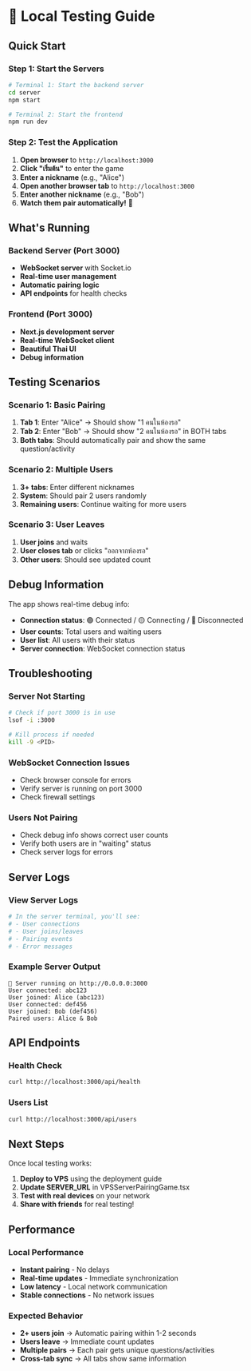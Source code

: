 # 🧪 Local Testing Guide

## Quick Start

### Step 1: Start the Servers
```bash
# Terminal 1: Start the backend server
cd server
npm start

# Terminal 2: Start the frontend
npm run dev
```

### Step 2: Test the Application
1. **Open browser** to `http://localhost:3000`
2. **Click "เริ่มต้น"** to enter the game
3. **Enter a nickname** (e.g., "Alice")
4. **Open another browser tab** to `http://localhost:3000`
5. **Enter another nickname** (e.g., "Bob")
6. **Watch them pair automatically!** 🎉

## What's Running

### Backend Server (Port 3000)
- **WebSocket server** with Socket.io
- **Real-time user management**
- **Automatic pairing logic**
- **API endpoints** for health checks

### Frontend (Port 3000)
- **Next.js development server**
- **Real-time WebSocket client**
- **Beautiful Thai UI**
- **Debug information**

## Testing Scenarios

### Scenario 1: Basic Pairing
1. **Tab 1**: Enter "Alice" → Should show "1 คนในห้องรอ"
2. **Tab 2**: Enter "Bob" → Should show "2 คนในห้องรอ" in BOTH tabs
3. **Both tabs**: Should automatically pair and show the same question/activity

### Scenario 2: Multiple Users
1. **3+ tabs**: Enter different nicknames
2. **System**: Should pair 2 users randomly
3. **Remaining users**: Continue waiting for more users

### Scenario 3: User Leaves
1. **User joins** and waits
2. **User closes tab** or clicks "ออกจากห้องรอ"
3. **Other users**: Should see updated count

## Debug Information

The app shows real-time debug info:
- **Connection status**: 🟢 Connected / 🟡 Connecting / 🔴 Disconnected
- **User counts**: Total users and waiting users
- **User list**: All users with their status
- **Server connection**: WebSocket connection status

## Troubleshooting

### Server Not Starting
```bash
# Check if port 3000 is in use
lsof -i :3000

# Kill process if needed
kill -9 <PID>
```

### WebSocket Connection Issues
- Check browser console for errors
- Verify server is running on port 3000
- Check firewall settings

### Users Not Pairing
- Check debug info shows correct user counts
- Verify both users are in "waiting" status
- Check server logs for errors

## Server Logs

### View Server Logs
```bash
# In the server terminal, you'll see:
# - User connections
# - User joins/leaves
# - Pairing events
# - Error messages
```

### Example Server Output
```
🚀 Server running on http://0.0.0.0:3000
User connected: abc123
User joined: Alice (abc123)
User connected: def456
User joined: Bob (def456)
Paired users: Alice & Bob
```

## API Endpoints

### Health Check
```bash
curl http://localhost:3000/api/health
```

### Users List
```bash
curl http://localhost:3000/api/users
```

## Next Steps

Once local testing works:
1. **Deploy to VPS** using the deployment guide
2. **Update SERVER_URL** in VPSServerPairingGame.tsx
3. **Test with real devices** on your network
4. **Share with friends** for real testing!

## Performance

### Local Performance
- **Instant pairing** - No delays
- **Real-time updates** - Immediate synchronization
- **Low latency** - Local network communication
- **Stable connections** - No network issues

### Expected Behavior
- **2+ users join** → Automatic pairing within 1-2 seconds
- **Users leave** → Immediate count updates
- **Multiple pairs** → Each pair gets unique questions/activities
- **Cross-tab sync** → All tabs show same information
